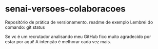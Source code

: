 # senai-versoes-colaboracoes
Repositório de prática de versionamento.
readme de exemplo
Lembrei do comando: git status

Se vc é um recrutador analisando meu GitHub fico muito agradecido por estar por aqui! A intenção é melhorar cada vez mais.
